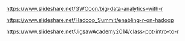 


https://www.slideshare.net/GWOcon/big-data-analytics-with-r

https://www.slideshare.net/Hadoop_Summit/enabling-r-on-hadoop

https://www.slideshare.net/JigsawAcademy2014/class-ppt-intro-to-r




